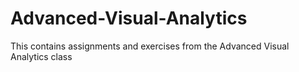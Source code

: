 # Advanced-Visual-Analytics
This contains assignments and exercises from the Advanced Visual Analytics class
